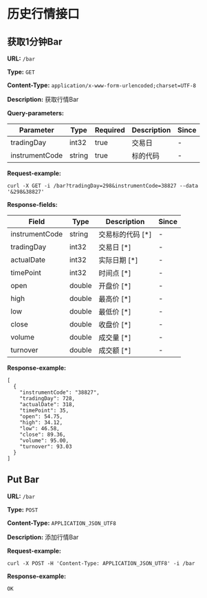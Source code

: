 
# 历史行情接口
## 获取1分钟Bar

**URL:** `/bar`

**Type:** `GET`


**Content-Type:** `application/x-www-form-urlencoded;charset=UTF-8`

**Description:** 获取行情Bar



**Query-parameters:**

| Parameter | Type | Required | Description | Since |
|-----------|------|----------|-------------|-------|
|tradingDay|int32|true|    交易日|-|
|instrumentCode|string|true|标的代码|-|


**Request-example:**
```
curl -X GET -i /bar?tradingDay=298&instrumentCode=38827 --data '&298&38827'
```

**Response-fields:**

| Field | Type | Description | Since |
|-------|------|-------------|-------|
|instrumentCode|string|交易标的代码 [*]|-|
|tradingDay|int32|交易日 [*]|-|
|actualDate|int32|实际日期 [*]|-|
|timePoint|int32|时间点 [*]|-|
|open|double|开盘价 [*]|-|
|high|double|最高价 [*]|-|
|low|double|最低价 [*]|-|
|close|double|收盘价 [*]|-|
|volume|double|成交量 [*]|-|
|turnover|double|成交额 [*]|-|

**Response-example:**
```
[
  {
    "instrumentCode": "38827",
    "tradingDay": 728,
    "actualDate": 318,
    "timePoint": 35,
    "open": 54.75,
    "high": 34.12,
    "low": 46.58,
    "close": 89.36,
    "volume": 95.00,
    "turnover": 93.03
  }
]
```

## Put Bar

**URL:** `/bar`

**Type:** `POST`


**Content-Type:** `APPLICATION_JSON_UTF8`

**Description:** 添加行情Bar





**Request-example:**
```
curl -X POST -H 'Content-Type: APPLICATION_JSON_UTF8' -i /bar
```

**Response-example:**
```
OK
```

